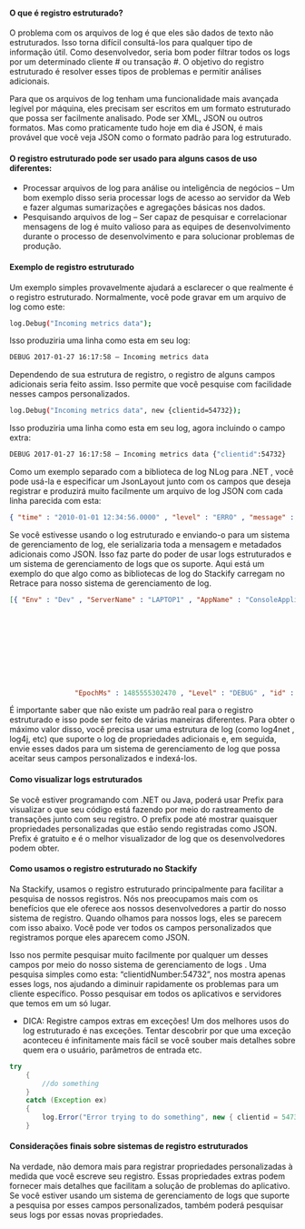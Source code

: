 #### O que é registro estruturado?
O problema com os arquivos de log é que eles são dados de texto não estruturados. Isso torna difícil consultá-los para qualquer tipo de informação útil. Como desenvolvedor, seria bom poder filtrar todos os logs por um determinado cliente # ou transação #. O objetivo do registro estruturado é resolver esses tipos de problemas e permitir análises adicionais.

Para que os arquivos de log tenham uma funcionalidade mais avançada legível por máquina, eles precisam ser escritos em um formato estruturado que possa ser facilmente analisado. Pode ser XML, JSON ou outros formatos. Mas como praticamente tudo hoje em dia é JSON, é mais provável que você veja JSON como o formato padrão para log estruturado.

#### O registro estruturado pode ser usado para alguns casos de uso diferentes:
* Processar arquivos de log para análise ou inteligência de negócios – Um bom exemplo disso seria processar logs de acesso ao servidor da Web e fazer algumas sumarizações e agregações básicas nos dados.
* Pesquisando arquivos de log – Ser capaz de pesquisar e correlacionar mensagens de log é muito valioso para as equipes de desenvolvimento durante o processo de desenvolvimento e para solucionar problemas de produção.

#### Exemplo de registro estruturado
Um exemplo simples provavelmente ajudará a esclarecer o que realmente é o registro estruturado.
Normalmente, você pode gravar em um arquivo de log como este:

```bash
log.Debug("Incoming metrics data");
```
Isso produziria uma linha como esta em seu log:
```bash
DEBUG 2017-01-27 16:17:58 – Incoming metrics data
```

Dependendo de sua estrutura de registro, o registro de alguns campos adicionais seria feito assim. Isso permite que você pesquise com facilidade nesses campos personalizados.

```bash
log.Debug("Incoming metrics data", new {clientid=54732});
```

Isso produziria uma linha como esta em seu log, agora incluindo o campo extra:
```bash
DEBUG 2017-01-27 16:17:58 – Incoming metrics data {"clientid":54732}
```

Como um exemplo separado com a biblioteca de log NLog para .NET , você pode usá-la e especificar um JsonLayout junto com os campos que deseja registrar e produzirá muito facilmente um arquivo de log JSON com cada linha parecida com esta:

```json
{ "time" : "2010-01-01 12:34:56.0000" , "level" : "ERRO" , "message" : "hello, word" }   
```

Se você estivesse usando o log estruturado e enviando-o para um sistema de gerenciamento de log, ele serializaria toda a mensagem e metadados adicionais como JSON. Isso faz parte do poder de usar logs estruturados e um sistema de gerenciamento de logs que os suporte. Aqui está um exemplo do que algo como as bibliotecas de log do Stackify carregam no Retrace para nosso sistema de gerenciamento de log.

```json
[{ "Env" : "Dev" , "ServerName" : "LAPTOP1" , "AppName" : "ConsoleApplication1.vshost.exe" , "AppLoc" : "C:\BitBucket\stackify-api-dotnet\Src\ConsoleApplication1\ bin\Debug\ConsoleApplication1.exe" , "Logger" : "StackifyLib.net" , "Platform" : ".net" , "Msgs" : [{ "Msg" : "Dados de métricas de entrada" , "data" : "{ "clientid ":54732}" , "Tópico" : "10" ,
          
          
          
          
          
          
          
                  
                  
                  
                "EpochMs" : 1485555302470 , "Level" : "DEBUG" , "id" : "0c28701b-e4de-11e6-8936-8975598968a4" } ] } ]  
```

É importante saber que não existe um padrão real para o registro estruturado e isso pode ser feito de várias maneiras diferentes. Para obter o máximo valor disso, você precisa usar uma estrutura de log (como log4net , log4j, etc) que suporte o log de propriedades adicionais e, em seguida, envie esses dados para um sistema de gerenciamento de log que possa aceitar seus campos personalizados e indexá-los.

#### Como visualizar logs estruturados
Se você estiver programando com .NET ou Java, poderá usar Prefix para visualizar o que seu código está fazendo por meio do rastreamento de transações junto com seu registro. O prefix pode até mostrar quaisquer propriedades personalizadas que estão sendo registradas como JSON. Prefix é gratuito e é o melhor visualizador de log que os desenvolvedores podem obter.

#### Como usamos o registro estruturado no Stackify
Na Stackify, usamos o registro estruturado principalmente para facilitar a pesquisa de nossos registros. Nós nos preocupamos mais com os benefícios que ele oferece aos nossos desenvolvedores a partir do nosso sistema de registro.
Quando olhamos para nossos logs, eles se parecem com isso abaixo. Você pode ver todos os campos personalizados que registramos porque eles aparecem como JSON.

Isso nos permite pesquisar muito facilmente por qualquer um desses campos por meio do nosso sistema de gerenciamento de logs .
Uma pesquisa simples como esta: “clientidNumber:54732”, nos mostra apenas esses logs, nos ajudando a diminuir rapidamente os problemas para um cliente específico. Posso pesquisar em todos os aplicativos e servidores que temos em um só lugar.

* DICA: Registre campos extras em exceções!
Um dos melhores usos do log estruturado é nas exceções. Tentar descobrir por que uma exceção aconteceu é infinitamente mais fácil se você souber mais detalhes sobre quem era o usuário, parâmetros de entrada etc.

```java
try
    {
        //do something
    }
    catch (Exception ex)
    {
        log.Error("Error trying to do something", new { clientid = 54732, user = "matt" }, ex);
    }
```

#### Considerações finais sobre sistemas de registro estruturados
Na verdade, não demora mais para registrar propriedades personalizadas à medida que você escreve seu registro. Essas propriedades extras podem fornecer mais detalhes que facilitam a solução de problemas do aplicativo. Se você estiver usando um sistema de gerenciamento de logs que suporte a pesquisa por esses campos personalizados, também poderá pesquisar seus logs por essas novas propriedades.

